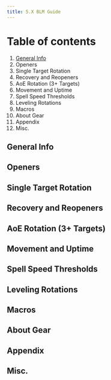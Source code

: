 ```yaml
---
title: 5.X BLM Guide
---
```

# Table of contents

1. [General Info](#general-info)
2. Openers
3. Single Target Rotation
4. Recovery and Reopeners
5. AoE Rotation (3+ Targets)
6. Movement and Uptime
7. Spell Speed Thresholds
8. Leveling Rotations
9. Macros
10. About Gear
11. Appendix
12. Misc.

## General Info
## Openers
## Single Target Rotation
## Recovery and Reopeners
## AoE Rotation (3+ Targets)
## Movement and Uptime
## Spell Speed Thresholds
## Leveling Rotations
## Macros
## About Gear
## Appendix
## Misc.
